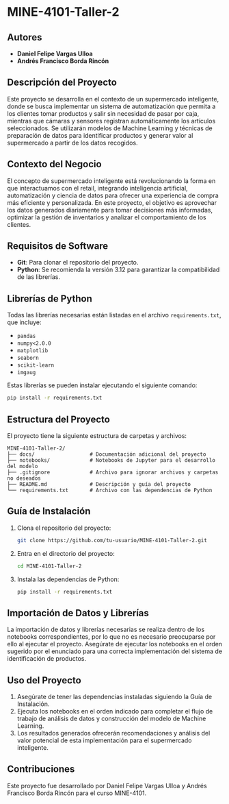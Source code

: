 # MINE-4101-Taller-2

## Autores
- **Daniel Felipe Vargas Ulloa**
- **Andrés Francisco Borda Rincón**

## Descripción del Proyecto
Este proyecto se desarrolla en el contexto de un supermercado inteligente, donde se busca implementar un sistema de automatización que permita a los clientes tomar productos y salir sin necesidad de pasar por caja, mientras que cámaras y sensores registran automáticamente los artículos seleccionados. Se utilizarán modelos de Machine Learning y técnicas de preparación de datos para identificar productos y generar valor al supermercado a partir de los datos recogidos.

## Contexto del Negocio
El concepto de supermercado inteligente está revolucionando la forma en que interactuamos con el retail, integrando inteligencia artificial, automatización y ciencia de datos para ofrecer una experiencia de compra más eficiente y personalizada. En este proyecto, el objetivo es aprovechar los datos generados diariamente para tomar decisiones más informadas, optimizar la gestión de inventarios y analizar el comportamiento de los clientes.

## Requisitos de Software
- **Git**: Para clonar el repositorio del proyecto.
- **Python**: Se recomienda la versión 3.12 para garantizar la compatibilidad de las librerías.

## Librerías de Python
Todas las librerías necesarias están listadas en el archivo `requirements.txt`, que incluye:
- `pandas`
- `numpy<2.0.0`
- `matplotlib`
- `seaborn`
- `scikit-learn`
- `imgaug`

Estas librerías se pueden instalar ejecutando el siguiente comando:
```bash
pip install -r requirements.txt
```

## Estructura del Proyecto
El proyecto tiene la siguiente estructura de carpetas y archivos:

```plaintext
MINE-4101-Taller-2/
├── docs/                  # Documentación adicional del proyecto
├── notebooks/             # Notebooks de Jupyter para el desarrollo del modelo
├── .gitignore             # Archivo para ignorar archivos y carpetas no deseados
├── README.md              # Descripción y guía del proyecto
└── requirements.txt       # Archivo con las dependencias de Python
```

## Guía de Instalación
1. Clona el repositorio del proyecto:
   ```bash
   git clone https://github.com/tu-usuario/MINE-4101-Taller-2.git
   ```
2. Entra en el directorio del proyecto:
   ```bash
   cd MINE-4101-Taller-2
   ```
3. Instala las dependencias de Python:
   ```bash
   pip install -r requirements.txt
   ```

## Importación de Datos y Librerías
La importación de datos y librerías necesarias se realiza dentro de los notebooks correspondientes, por lo que no es necesario preocuparse por ello al ejecutar el proyecto. Asegúrate de ejecutar los notebooks en el orden sugerido por el enunciado para una correcta implementación del sistema de identificación de productos.

## Uso del Proyecto
1. Asegúrate de tener las dependencias instaladas siguiendo la Guía de Instalación.
2. Ejecuta los notebooks en el orden indicado para completar el flujo de trabajo de análisis de datos y construcción del modelo de Machine Learning.
3. Los resultados generados ofrecerán recomendaciones y análisis del valor potencial de esta implementación para el supermercado inteligente.

## Contribuciones
Este proyecto fue desarrollado por Daniel Felipe Vargas Ulloa y Andrés Francisco Borda Rincón para el curso MINE-4101.

